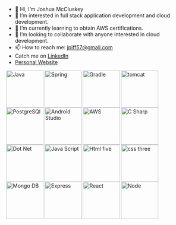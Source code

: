 
- 👋 Hi, I’m Joshua McCluskey
- 👀 I’m interested in full stack application development and cloud development.
- 🌱 I’m currently learning to obtain AWS certifications.
- 💞️ I’m looking to collaborate with anyone interested in cloud development.
- 📫 How to reach me: jpiff57@gmail.com
- Catch me on [LinkedIn](https://www.linkedin.com/in/joshua-mccluskey/)
- [Personal Website](https://www.joshmccluskey.com/)



<img src="https://cdn.jsdelivr.net/gh/devicons/devicon/icons/java/java-original-wordmark.svg" alt="Java" width="100" align="left"/>
<img src="https://cdn.jsdelivr.net/gh/devicons/devicon/icons/spring/spring-original-wordmark.svg" alt="Spring" width="100" align="left"/>
<img src="https://cdn.jsdelivr.net/gh/devicons/devicon/icons/gradle/gradle-plain-wordmark.svg" alt="Gradle" width="100" align="left"/>
<img src="https://cdn.jsdelivr.net/gh/devicons/devicon/icons/tomcat/tomcat-original-wordmark.svg" alt="tomcat" width="100" align="left"/>
<img src="https://cdn.jsdelivr.net/gh/devicons/devicon/icons/postgresql/postgresql-original-wordmark.svg" alt="PostgreSQl" width="100" align="left"/>
<img src="https://cdn.jsdelivr.net/gh/devicons/devicon/icons/androidstudio/androidstudio-original-wordmark.svg" alt="Android Studio" width="100" align="left"/>
<img src="https://cdn.jsdelivr.net/gh/devicons/devicon/icons/amazonwebservices/amazonwebservices-original-wordmark.svg" alt="AWS" width="100" align="left"/>
<img src="https://cdn.jsdelivr.net/gh/devicons/devicon/icons/csharp/csharp-original.svg" alt="C Sharp" width="100" align="left"/>
<img src="https://cdn.jsdelivr.net/gh/devicons/devicon/icons/dot-net/dot-net-original-wordmark.svg" alt="Dot Net" width="100" align="left"/>
<img src="https://cdn.jsdelivr.net/gh/devicons/devicon/icons/javascript/javascript-original.svg" alt="Java Script" width="100" align="left"/>
<img src="https://cdn.jsdelivr.net/gh/devicons/devicon/icons/html5/html5-original-wordmark.svg" alt="Html five" width="100" align="left"/>
<img src="https://cdn.jsdelivr.net/gh/devicons/devicon/icons/css3/css3-original-wordmark.svg" alt="css three" width="100" align="left"/>
<img src="https://cdn.jsdelivr.net/gh/devicons/devicon/icons/mongodb/mongodb-original-wordmark.svg" alt="Mongo DB" width="100" align="left"/>
<img src="https://cdn.jsdelivr.net/gh/devicons/devicon/icons/express/express-original-wordmark.svg" alt="Express" width="100" align="left"/>
<img src="https://cdn.jsdelivr.net/gh/devicons/devicon/icons/react/react-original-wordmark.svg" alt="React" width="100" align="left"/>
<img src="https://cdn.jsdelivr.net/gh/devicons/devicon/icons/nodejs/nodejs-original-wordmark.svg" alt="Node "  width="100" align="left"/>

<!---
joshuamccluskey/joshuamccluskey is a ✨ special ✨ repository because its `README.md` (this file) appears on your GitHub profile.
You can click the Preview link to take a look at your changes.
--->
